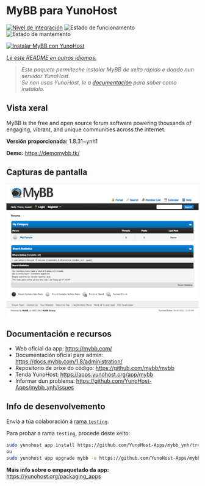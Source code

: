 <!--
NOTA: Este README foi creado automáticamente por <https://github.com/YunoHost/apps/tree/master/tools/readme_generator>
NON debe editarse manualmente.
-->

# MyBB para YunoHost

[![Nivel de integración](https://dash.yunohost.org/integration/mybb.svg)](https://dash.yunohost.org/appci/app/mybb) ![Estado de funcionamento](https://ci-apps.yunohost.org/ci/badges/mybb.status.svg) ![Estado de mantemento](https://ci-apps.yunohost.org/ci/badges/mybb.maintain.svg)

[![Instalar MyBB con YunoHost](https://install-app.yunohost.org/install-with-yunohost.svg)](https://install-app.yunohost.org/?app=mybb)

*[Le este README en outros idiomas.](./ALL_README.md)*

> *Este paquete permíteche instalar MyBB de xeito rápido e doado nun servidor YunoHost.*  
> *Se non usas YunoHost, le a [documentación](https://yunohost.org/install) para saber como instalalo.*

## Vista xeral

MyBB is the free and open source forum software powering thousands of engaging, vibrant, and unique communities across the internet.

**Versión proporcionada:** 1.8.31~ynh1

**Demo:** <https://demomybb.tk/>

## Capturas de pantalla

![Captura de pantalla de MyBB](./doc/screenshots/screenshot.png)

## Documentación e recursos

- Web oficial da app: <https://mybb.com/>
- Documentación oficial para admin: <https://docs.mybb.com/1.8/administration/>
- Repositorio de orixe do código: <https://github.com/mybb/mybb>
- Tenda YunoHost: <https://apps.yunohost.org/app/mybb>
- Informar dun problema: <https://github.com/YunoHost-Apps/mybb_ynh/issues>

## Info de desenvolvemento

Envía a túa colaboración á [rama `testing`](https://github.com/YunoHost-Apps/mybb_ynh/tree/testing).

Para probar a rama `testing`, procede deste xeito:

```bash
sudo yunohost app install https://github.com/YunoHost-Apps/mybb_ynh/tree/testing --debug
ou
sudo yunohost app upgrade mybb -u https://github.com/YunoHost-Apps/mybb_ynh/tree/testing --debug
```

**Máis info sobre o empaquetado da app:** <https://yunohost.org/packaging_apps>
